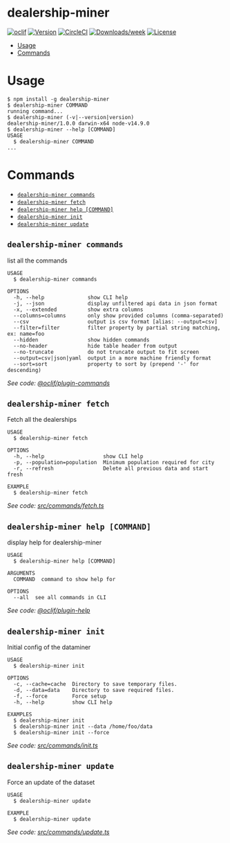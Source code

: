 dealership-miner
================



[![oclif](https://img.shields.io/badge/cli-oclif-brightgreen.svg)](https://oclif.io)
[![Version](https://img.shields.io/npm/v/dealership-miner.svg)](https://npmjs.org/package/dealership-miner)
[![CircleCI](https://circleci.com/gh/jordond/dealership-miner/tree/master.svg?style=shield)](https://circleci.com/gh/jordond/dealership-miner/tree/master)
[![Downloads/week](https://img.shields.io/npm/dw/dealership-miner.svg)](https://npmjs.org/package/dealership-miner)
[![License](https://img.shields.io/npm/l/dealership-miner.svg)](https://github.com/jordond/dealership-miner/blob/master/package.json)

<!-- toc -->
* [Usage](#usage)
* [Commands](#commands)
<!-- tocstop -->
# Usage
<!-- usage -->
```sh-session
$ npm install -g dealership-miner
$ dealership-miner COMMAND
running command...
$ dealership-miner (-v|--version|version)
dealership-miner/1.0.0 darwin-x64 node-v14.9.0
$ dealership-miner --help [COMMAND]
USAGE
  $ dealership-miner COMMAND
...
```
<!-- usagestop -->
# Commands
<!-- commands -->
* [`dealership-miner commands`](#dealership-miner-commands)
* [`dealership-miner fetch`](#dealership-miner-fetch)
* [`dealership-miner help [COMMAND]`](#dealership-miner-help-command)
* [`dealership-miner init`](#dealership-miner-init)
* [`dealership-miner update`](#dealership-miner-update)

## `dealership-miner commands`

list all the commands

```
USAGE
  $ dealership-miner commands

OPTIONS
  -h, --help              show CLI help
  -j, --json              display unfiltered api data in json format
  -x, --extended          show extra columns
  --columns=columns       only show provided columns (comma-separated)
  --csv                   output is csv format [alias: --output=csv]
  --filter=filter         filter property by partial string matching, ex: name=foo
  --hidden                show hidden commands
  --no-header             hide table header from output
  --no-truncate           do not truncate output to fit screen
  --output=csv|json|yaml  output in a more machine friendly format
  --sort=sort             property to sort by (prepend '-' for descending)
```

_See code: [@oclif/plugin-commands](https://github.com/oclif/plugin-commands/blob/v1.3.0/src/commands/commands.ts)_

## `dealership-miner fetch`

Fetch all the dealerships

```
USAGE
  $ dealership-miner fetch

OPTIONS
  -h, --help                   show CLI help
  -p, --population=population  Minimum population required for city
  -r, --refresh                Delete all previous data and start fresh

EXAMPLE
  $ dealership-miner fetch
```

_See code: [src/commands/fetch.ts](https://github.com/jordond/dealership-miner/blob/v1.0.0/src/commands/fetch.ts)_

## `dealership-miner help [COMMAND]`

display help for dealership-miner

```
USAGE
  $ dealership-miner help [COMMAND]

ARGUMENTS
  COMMAND  command to show help for

OPTIONS
  --all  see all commands in CLI
```

_See code: [@oclif/plugin-help](https://github.com/oclif/plugin-help/blob/v3.2.0/src/commands/help.ts)_

## `dealership-miner init`

Initial config of the dataminer

```
USAGE
  $ dealership-miner init

OPTIONS
  -c, --cache=cache  Directory to save temporary files.
  -d, --data=data    Directory to save required files.
  -f, --force        Force setup
  -h, --help         show CLI help

EXAMPLES
  $ dealership-miner init
  $ dealership-miner init --data /home/foo/data
  $ dealership-miner init --force
```

_See code: [src/commands/init.ts](https://github.com/jordond/dealership-miner/blob/v1.0.0/src/commands/init.ts)_

## `dealership-miner update`

Force an update of the dataset

```
USAGE
  $ dealership-miner update

EXAMPLE
  $ dealership-miner update
```

_See code: [src/commands/update.ts](https://github.com/jordond/dealership-miner/blob/v1.0.0/src/commands/update.ts)_
<!-- commandsstop -->
